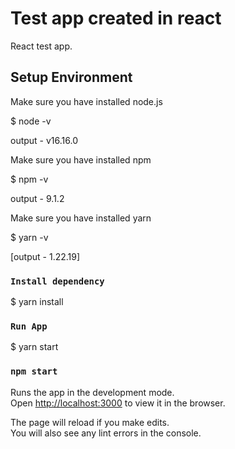 # Test app created in react

React test app.

## Setup Environment

Make sure you have installed node.js

$ node -v

output - v16.16.0

Make sure you have installed npm

$ npm -v

output - 9.1.2

Make sure you have installed yarn

$ yarn -v

[output - 1.22.19]

### `Install dependency`

$ yarn install

### `Run App`

$ yarn start

### `npm start`

Runs the app in the development mode.\
Open [http://localhost:3000](http://localhost:3000) to view it in the browser.

The page will reload if you make edits.\
You will also see any lint errors in the console.

